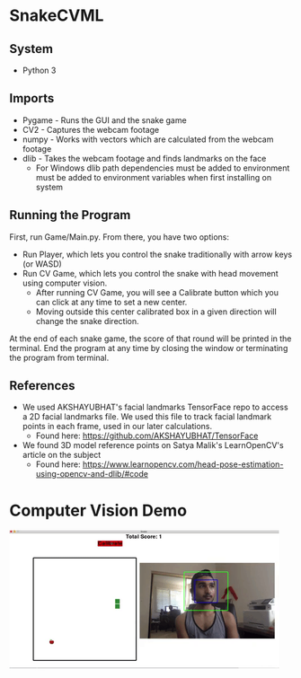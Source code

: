 # SnakeCVML

## System
* Python 3

## Imports
* Pygame - Runs the GUI and the snake game
* CV2 - Captures the webcam footage
* numpy - Works with vectors which are calculated from the webcam footage
* dlib - Takes the webcam footage and finds landmarks on the face
    - For Windows dlib path dependencies must be added to environment must be added to environment variables when first installing on system

## Running the Program
First, run Game/Main.py. From there, you have two options:
* Run Player, which lets you control the snake traditionally with arrow keys (or WASD)
* Run CV Game, which lets you control the snake with head movement using computer vision.
    - After running CV Game, you will see a Calibrate button which you can click at any time to set a new center.
    - Moving outside this center calibrated box in a given direction will change the snake direction.

At the end of each snake game, the score of that round will be printed in the terminal. End the program at any time by closing the window or terminating the program from terminal.

## References
* We used AKSHAYUBHAT's facial landmarks TensorFace repo to access a 2D facial landmarks file. We used this file to track facial landmark points in each frame, used in our later calculations.
    - Found here: https://github.com/AKSHAYUBHAT/TensorFace
* We found 3D model reference points on Satya Malik's LearnOpenCV's article on the subject
    - Found here: https://www.learnopencv.com/head-pose-estimation-using-opencv-and-dlib/#code

# Computer Vision Demo
![Demo-Gif](Sources/snakemldemo.gif)
 
